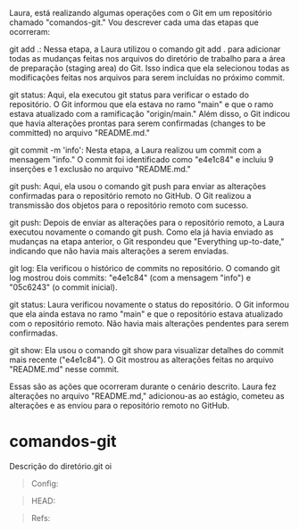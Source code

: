 Laura, está realizando algumas operações com o Git em um repositório chamado "comandos-git." Vou descrever cada uma das etapas que ocorreram:

git add .: Nessa etapa, a Laura utilizou o comando git add . para adicionar todas as mudanças feitas nos arquivos do diretório de trabalho para a área de preparação (staging area) do Git. Isso indica que ela selecionou todas as modificações feitas nos arquivos para serem incluídas no próximo commit.

git status: Aqui, ela executou git status para verificar o estado do repositório. O Git informou que ela estava no ramo "main" e que o ramo estava atualizado com a ramificação "origin/main." Além disso, o Git indicou que havia alterações prontas para serem confirmadas (changes to be committed) no arquivo "README.md."

git commit -m 'info': Nesta etapa, a Laura realizou um commit com a mensagem "info." O commit foi identificado como "e4e1c84" e incluiu 9 inserções e 1 exclusão no arquivo "README.md."

git push: Aqui, ela usou o comando git push para enviar as alterações confirmadas para o repositório remoto no GitHub. O Git realizou a transmissão dos objetos para o repositório remoto com sucesso.

git push: Depois de enviar as alterações para o repositório remoto, a Laura executou novamente o comando git push. Como ela já havia enviado as mudanças na etapa anterior, o Git respondeu que "Everything up-to-date," indicando que não havia mais alterações a serem enviadas.

git log: Ela verificou o histórico de commits no repositório. O comando git log mostrou dois commits: "e4e1c84" (com a mensagem "info") e "05c6243" (o commit inicial).

git status: Laura verificou novamente o status do repositório. O Git informou que ela ainda estava no ramo "main" e que o repositório estava atualizado com o repositório remoto. Não havia mais alterações pendentes para serem confirmadas.

git show: Ela usou o comando git show para visualizar detalhes do commit mais recente ("e4e1c84"). O Git mostrou as alterações feitas no arquivo "README.md" nesse commit.

Essas são as ações que ocorreram durante o cenário descrito. Laura fez alterações no arquivo "README.md," adicionou-as ao estágio, cometeu as alterações e as enviou para o repositório remoto no GitHub.

# comandos-git

Descrição do diretório.git
oi
> Config:

> HEAD:

> Refs:
